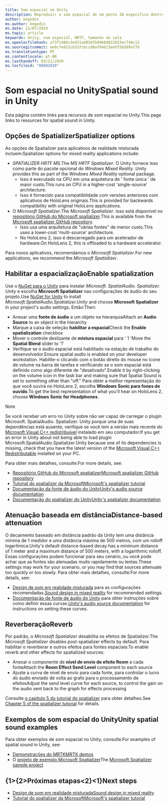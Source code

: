 ```yaml
---
title: Som espacial no Unity
description: Reproduzir o som espacial de um ponto 3D específico dentro de sua cena do Unity.
author: kegodin
ms.author: kegodin
ms.date: 11/07/2019
ms.topic: article
keywords: Unity, som espacial, HRTF, tamanho da sala
ms.openlocfilehash: af3f1486c3e931ad93d7b8960d822653ec740c12
ms.sourcegitcommit: ee8c7e821cb337cbccd8af64b13ee5f50109a776
ms.translationtype: MT
ms.contentlocale: pt-BR
ms.lasthandoff: 03/21/2020
ms.locfileid: "80082038"
---
```

# <a name="spatial-sound-in-unity"></a><span data-ttu-id="15fad-104">Som espacial no Unity</span><span class="sxs-lookup"><span data-stu-id="15fad-104">Spatial sound in Unity</span></span>

<span data-ttu-id="15fad-105">Esta página contém links para recursos de som espacial no Unity.</span><span class="sxs-lookup"><span data-stu-id="15fad-105">This page links to resources for spatial sound in Unity.</span></span>

## <a name="spatializer-options"></a><span data-ttu-id="15fad-106">Opções de Spatializer</span><span class="sxs-lookup"><span data-stu-id="15fad-106">Spatializer options</span></span>
<span data-ttu-id="15fad-107">As opções de Spatializer para aplicativos de realidade misturada incluem:</span><span class="sxs-lookup"><span data-stu-id="15fad-107">Spatializer options for mixed reality applications include:</span></span>
* <span data-ttu-id="15fad-108">*SPATIALIZER HRTF MS*.</span><span class="sxs-lookup"><span data-stu-id="15fad-108">The *MS HRTF Spatializer*.</span></span> <span data-ttu-id="15fad-109">O Unity fornece isso como parte do pacote opcional do *Windows Mixed Reality* .</span><span class="sxs-lookup"><span data-stu-id="15fad-109">Unity provides this as part of the *Windows Mixed Reality* optional package.</span></span>
  * <span data-ttu-id="15fad-110">Isso é executado na CPU em uma arquitetura de ' fonte única ' de maior custo.</span><span class="sxs-lookup"><span data-stu-id="15fad-110">This runs on CPU in a higher-cost 'single-source' architecture.</span></span>
  * <span data-ttu-id="15fad-111">Isso é fornecido para compatibilidade com versões anteriores com aplicativos de HoloLens originais.</span><span class="sxs-lookup"><span data-stu-id="15fad-111">This is provided for backwards compatibility with original HoloLens applications.</span></span>
* <span data-ttu-id="15fad-112">O *Microsoft Spatializer*.</span><span class="sxs-lookup"><span data-stu-id="15fad-112">The *Microsoft Spatializer*.</span></span> <span data-ttu-id="15fad-113">Isso está disponível no [repositório GitHub do Microsoft spatializer](https://github.com/microsoft/spatialaudio-unity).</span><span class="sxs-lookup"><span data-stu-id="15fad-113">This is available from the [Microsoft spatializer GitHub repository](https://github.com/microsoft/spatialaudio-unity).</span></span>
  * <span data-ttu-id="15fad-114">Isso usa uma arquitetura de "várias fontes" de menor custo.</span><span class="sxs-lookup"><span data-stu-id="15fad-114">This uses a lower-cost 'multi-source' architecture.</span></span>
  * <span data-ttu-id="15fad-115">No HoloLens 2, isso é descarregado para um acelerador de hardware.</span><span class="sxs-lookup"><span data-stu-id="15fad-115">On HoloLens 2, this is offloaded to a hardware accelerator.</span></span>

<span data-ttu-id="15fad-116">Para novos aplicativos, recomendamos o *Microsoft Spatializer*.</span><span class="sxs-lookup"><span data-stu-id="15fad-116">For new applications, we recommend the *Microsoft Spatializer*.</span></span>

## <a name="enable-spatialization"></a><span data-ttu-id="15fad-117">Habilitar a espacialização</span><span class="sxs-lookup"><span data-stu-id="15fad-117">Enable spatialization</span></span>

<span data-ttu-id="15fad-118">Use o [NuGet para o Unity](https://github.com/GlitchEnzo/NuGetForUnity/releases/latest) para instalar _Microsoft. SpatialAudio. Spatializer. Unity_ e escolha **Microsoft Spatializer** nas configurações de áudio do seu projeto.</span><span class="sxs-lookup"><span data-stu-id="15fad-118">Use [NuGet for Unity](https://github.com/GlitchEnzo/NuGetForUnity/releases/latest) to install _Microsoft.SpatialAudio.Spatializer.Unity_ and choose **Microsoft Spatializer** in your project's audio settings.</span></span> <span data-ttu-id="15fad-119">Então:</span><span class="sxs-lookup"><span data-stu-id="15fad-119">Then:</span></span>
* <span data-ttu-id="15fad-120">Anexar uma **fonte de áudio** a um objeto na hierarquia</span><span class="sxs-lookup"><span data-stu-id="15fad-120">Attach an **Audio Source** to an object in the hierarchy</span></span>
* <span data-ttu-id="15fad-121">Marque a caixa de seleção **habilitar a espacial**</span><span class="sxs-lookup"><span data-stu-id="15fad-121">Check the **Enable spatialization** checkbox</span></span>
* <span data-ttu-id="15fad-122">Mover o controle deslizante de **mistura espacial** para ' 1 '</span><span class="sxs-lookup"><span data-stu-id="15fad-122">Move the **Spatial Blend** slider to '1'</span></span>
* <span data-ttu-id="15fad-123">Verifique se o áudio espacial está habilitado na estação de trabalho do desenvolvedor.</span><span class="sxs-lookup"><span data-stu-id="15fad-123">Ensure spatial audio is enabled on your developer workstation.</span></span> <span data-ttu-id="15fad-124">Habilite-o clicando com o botão direito do mouse no ícone de volume na barra de tarefas e verificando se o som espacial está definido como algo diferente de "desativado".</span><span class="sxs-lookup"><span data-stu-id="15fad-124">Enable it by right-clicking on the volume icon in the task bar and making sure that Spatial Sound is set to something other than "off."</span></span> <span data-ttu-id="15fad-125">Para obter a melhor representação do que você ouvirá no HoloLens 2, escolha **Windows Sonic para fones de ouvido**.</span><span class="sxs-lookup"><span data-stu-id="15fad-125">To get the best representation of what you'll hear on HoloLens 2, choose **Windows Sonic for Headphones**.</span></span>

>[!NOTE]
><span data-ttu-id="15fad-126">Se você receber um erro no Unity sobre não ser capaz de carregar o plugin Microsoft. SpatialAudio. Spatializer. Unity porque uma de suas dependências está ausente, verifique se você tem a versão mais recente do [Microsoft Visual C++ redistribuível](https://support.microsoft.com/en-us/help/2977003/the-latest-supported-visual-c-downloads) instalado em seu computador.</span><span class="sxs-lookup"><span data-stu-id="15fad-126">If you get an error in Unity about not being able to load plugin Microsoft.SpatialAudio.Spatializer.Unity because one of its dependencies is missing, check that you have the latest version of the [Microsoft Visual C++ Redistributable](https://support.microsoft.com/en-us/help/2977003/the-latest-supported-visual-c-downloads) installed on your PC.</span></span>

<span data-ttu-id="15fad-127">Para obter mais detalhes, consulte:</span><span class="sxs-lookup"><span data-stu-id="15fad-127">For more details, see:</span></span>
* [<span data-ttu-id="15fad-128">Repositório GitHub do Microsoft spatializer</span><span class="sxs-lookup"><span data-stu-id="15fad-128">Microsoft spatializer GitHub repository</span></span>](https://github.com/microsoft/spatialaudio-unity)
* [<span data-ttu-id="15fad-129">Tutorial do spatializer da Microsoft</span><span class="sxs-lookup"><span data-stu-id="15fad-129">Microsoft's spatializer tutorial</span></span>](unity-spatial-audio-ch1.md)
* [<span data-ttu-id="15fad-130">Documentação da fonte de áudio do Unity</span><span class="sxs-lookup"><span data-stu-id="15fad-130">Unity's audio source documentation</span></span>](https://docs.unity3d.com/2019.3/Documentation/Manual/class-AudioSource.html)
* [<span data-ttu-id="15fad-131">Documentação do spatializer do Unity</span><span class="sxs-lookup"><span data-stu-id="15fad-131">Unity's spatializer documentation</span></span>](https://docs.unity3d.com/Manual/VRAudioSpatializer.html)

## <a name="distance-based-attenuation"></a><span data-ttu-id="15fad-132">Atenuação baseada em distância</span><span class="sxs-lookup"><span data-stu-id="15fad-132">Distance-based attenuation</span></span>
<span data-ttu-id="15fad-133">O decaimento baseado em distância padrão da Unity tem uma distância mínima de 1 medidor e uma distância máxima de 500 metros, com um rolloff logarítmica.</span><span class="sxs-lookup"><span data-stu-id="15fad-133">Unity's default distance-based decay has a minimum distance of 1 meter and a maximum distance of 500 meters, with a logarithmic rolloff.</span></span> <span data-ttu-id="15fad-134">Essas configurações podem funcionar para seu cenário, ou você pode achar que as fontes são atenuadas muito rapidamente ou lentas.</span><span class="sxs-lookup"><span data-stu-id="15fad-134">These settings may work for your scenario, or you may find that sources attenuate too quickly or too slowly.</span></span> <span data-ttu-id="15fad-135">Para obter mais detalhes, consulte:</span><span class="sxs-lookup"><span data-stu-id="15fad-135">For more details, see:</span></span>
* <span data-ttu-id="15fad-136">[Design de som em realidade misturada](spatial-sound-design.md) para as configurações recomendadas.</span><span class="sxs-lookup"><span data-stu-id="15fad-136">[Sound design in mixed reality](spatial-sound-design.md) for recommended settings.</span></span>
* <span data-ttu-id="15fad-137">[Documentação de fonte de áudio do Unity](https://docs.unity3d.com/2019.3/Documentation/Manual/class-AudioSource.html) para obter instruções sobre como definir essas curvas.</span><span class="sxs-lookup"><span data-stu-id="15fad-137">[Unity's audio source documentation](https://docs.unity3d.com/2019.3/Documentation/Manual/class-AudioSource.html) for instructions on setting these curves.</span></span>

## <a name="reverb"></a><span data-ttu-id="15fad-138">Reverberação</span><span class="sxs-lookup"><span data-stu-id="15fad-138">Reverb</span></span>
<span data-ttu-id="15fad-139">Por padrão, o _Microsoft Spatializer_ desabilita os efeitos de Spatializer.</span><span class="sxs-lookup"><span data-stu-id="15fad-139">The _Microsoft Spatializer_ disables post-spatializer effects by default.</span></span> <span data-ttu-id="15fad-140">Para habilitar o reverberar e outros efeitos para fontes espaciais:</span><span class="sxs-lookup"><span data-stu-id="15fad-140">To enable reverb and other effects for spatialized sources:</span></span>
* <span data-ttu-id="15fad-141">Anexar o componente de **nível de envio de efeito Room** a cada fonte</span><span class="sxs-lookup"><span data-stu-id="15fad-141">Attach the **Room Effect Send Level** component to each source</span></span>
* <span data-ttu-id="15fad-142">Ajuste a curva de nível de envio para cada fonte, para controlar o lucro do áudio enviado de volta ao grafo para o processamento de efeitos</span><span class="sxs-lookup"><span data-stu-id="15fad-142">Adjust the send level curve for each source, to control the gain on the audio sent back to the graph for effects processing</span></span>

<span data-ttu-id="15fad-143">Consulte [o capítulo 5 do tutorial do spatializer](unity-spatial-audio-ch5.md) para obter detalhes.</span><span class="sxs-lookup"><span data-stu-id="15fad-143">See [Chapter 5 of the spatializer tutorial](unity-spatial-audio-ch5.md) for details.</span></span>

## <a name="unity-spatial-sound-examples"></a><span data-ttu-id="15fad-144">Exemplos de som espacial do Unity</span><span class="sxs-lookup"><span data-stu-id="15fad-144">Unity spatial sound examples</span></span>
<span data-ttu-id="15fad-145">Para obter exemplos de som espacial no Unity, consulte:</span><span class="sxs-lookup"><span data-stu-id="15fad-145">For examples of spatial sound in Unity, see:</span></span>
* [<span data-ttu-id="15fad-146">Demonstrações do MRTK</span><span class="sxs-lookup"><span data-stu-id="15fad-146">MRTK demos</span></span>](https://github.com/microsoft/MixedRealityToolkit-Unity/tree/mrtk_release/Assets/MixedRealityToolkit.Examples/Demos/Audio)
* <span data-ttu-id="15fad-147">O [projeto de exemplo Microsoft Spatializer](https://github.com/microsoft/spatialaudio-unity/tree/master/Samples/MicrosoftSpatializerSample)</span><span class="sxs-lookup"><span data-stu-id="15fad-147">The [Microsoft Spatializer sample project](https://github.com/microsoft/spatialaudio-unity/tree/master/Samples/MicrosoftSpatializerSample)</span></span>

## <a name="next-steps"></a><span data-ttu-id="15fad-148">{1&gt;{2&gt;Próximas etapas&lt;2}&lt;1}</span><span class="sxs-lookup"><span data-stu-id="15fad-148">Next steps</span></span>
* [<span data-ttu-id="15fad-149">Design de som em realidade misturada</span><span class="sxs-lookup"><span data-stu-id="15fad-149">Sound design in mixed reality</span></span>](spatial-sound-design.md)
* [<span data-ttu-id="15fad-150">Tutorial do spatializer da Microsoft</span><span class="sxs-lookup"><span data-stu-id="15fad-150">Microsoft's spatializer tutorial</span></span>](unity-spatial-audio-ch1.md)

